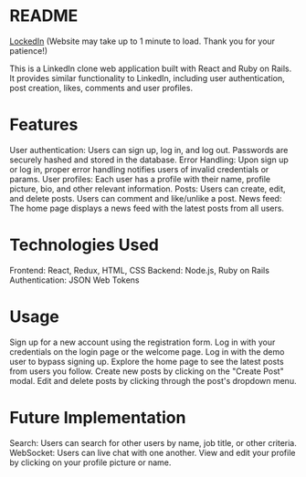 # README 

[LockedIn](https://lockedin-0ii7.onrender.com) (Website may take up to 1 minute to load. Thank you for your patience!)

This is a LinkedIn clone web application built with React and Ruby on Rails. It provides similar functionality to LinkedIn, including user authentication, post creation, likes, comments and user profiles.

# Features

User authentication: Users can sign up, log in, and log out. Passwords are securely hashed and stored in the database.
Error Handling: Upon sign up or log in, proper error handling notifies users of invalid credentials or params.
User profiles: Each user has a profile with their name, profile picture, bio, and other relevant information.
Posts: Users can create, edit, and delete posts. Users can comment and like/unlike a post.
News feed: The home page displays a news feed with the latest posts from all users.
# Technologies Used

Frontend: React, Redux, HTML, CSS
Backend: Node.js, Ruby on Rails
Authentication: JSON Web Tokens

# Usage

Sign up for a new account using the registration form.
Log in with your credentials on the login page or the welcome page.
Log in with the demo user to bypass signing up.
Explore the home page to see the latest posts from users you follow.
Create new posts by clicking on the "Create Post" modal.
Edit and delete posts by clicking through the post's dropdown menu.

# Future Implementation
Search: Users can search for other users by name, job title, or other criteria.
WebSocket: Users can live chat with one another.
View and edit your profile by clicking on your profile picture or name.
